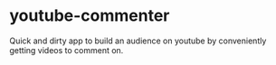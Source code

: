 # youtube-commenter
Quick and dirty app to build an audience on youtube by conveniently getting videos to comment on.
